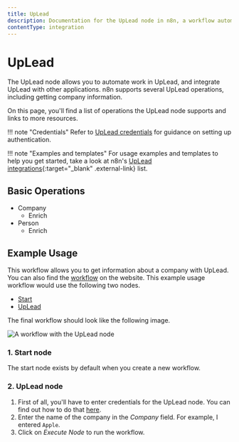 ```yaml
---
title: UpLead
description: Documentation for the UpLead node in n8n, a workflow automation platform. Includes details of operations and configuration, and links to examples and credentials information.
contentType: integration
---
```


# UpLead

The UpLead node allows you to automate work in UpLead, and integrate UpLead with other applications. n8n supports several UpLead operations, including getting company information. 

On this page, you'll find a list of operations the UpLead node supports and links to more resources.

!!! note "Credentials"
    Refer to [UpLead credentials](/integrations/builtin/credentials/uplead/) for guidance on setting up authentication. 

!!! note "Examples and templates"
    For usage examples and templates to help you get started, take a look at n8n's [UpLead integrations](https://n8n.io/integrations/uplead/){:target="_blank" .external-link} list.


## Basic Operations

* Company
    * Enrich
* Person
    * Enrich

## Example Usage

This workflow allows you to get information about a company with UpLead. You can also find the [workflow](https://n8n.io/workflows/504) on the website. This example usage workflow would use the following two nodes.
- [Start](/integrations/builtin/core-nodes/n8n-nodes-base.start/)
- [UpLead]()

The final workflow should look like the following image.

![A workflow with the UpLead node](/_images/integrations/builtin/app-nodes/uplead/workflow.png)

### 1. Start node

The start node exists by default when you create a new workflow.

### 2. UpLead node

1. First of all, you'll have to enter credentials for the UpLead node. You can find out how to do that [here](/integrations/builtin/credentials/uplead/).
2. Enter the name of the company in the *Company* field. For example, I entered `Apple`.
3. Click on *Execute Node* to run the workflow.

